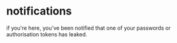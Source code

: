 # notifications
if you're here, you've been notified that one of your passwords or authorisation tokens has leaked.
